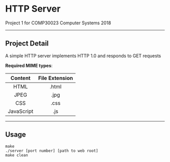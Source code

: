 # HTTP Server
Project 1 for COMP30023 Computer Systems 2018

---
## Project Detail
A simple HTTP server implements HTTP 1.0 and responds to GET requests

**Required MIME types**:

| Content | File Extension |
|:-:|:-:|
| HTML | .html |
| JPEG | .jpg |
| CSS | .css |
| JavaScript | .js |

---
## Usage
	make
	./server [port number] [path to web root]
	make clean
